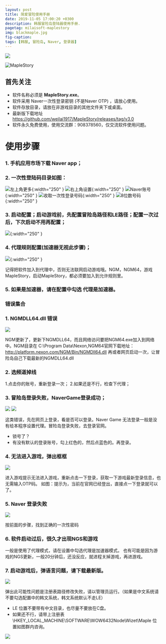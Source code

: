 ```yaml
---
layout: post
title: 简爱冒险使用手册
date: 2019-11-05 17:00:20 +0300
description: 韩服冒险岛登陆器使用手册.
pagetag: milaisoft-maplestory
img: blackmaple.jpg 
fig-caption: 
tags: [韩服, 冒险岛, Naver, 登录器]
---
```


![ ]({{site.baseurl}}/assets/img/milaisoft-maplestory/16.png)

![MapleStory]({{site.baseurl}}/assets/img/milaisoft-maplestory/maplestory.png)

## 首先关注

*	软件名称必须是  **MapleStory.exe**。
*	软件采用 Naver一次性登录密钥 (不是Naver OTP) ，请放心使用。
*	软件存放目录，请放在非游戏目录的其他文件夹下或桌面。
*	最新版下载地址 https://github.com/weilai1917/MapleStory/releases/tag/v3.0
*	软件永久免费使用，使用交流群：908378560，仅交流软件使用问题。

# 使用步骤
### 1. 手机应用市场下载 **Naver app**；

### 2. 一次性登陆码目录如图：

![左上角更多]({{site.baseurl}}/assets/img/milaisoft-maplestory/1.png){:width="250" }
![右上角设置]({{site.baseurl}}/assets/img/milaisoft-maplestory/2.jpg){:width="250" }
![Naver账号]({{site.baseurl}}/assets/img/milaisoft-maplestory/3.jpg){:width="250" }
![收取一次性登录号码]({{site.baseurl}}/assets/img/milaisoft-maplestory/4.jpg){:width="250" }
![8位数号码]({{site.baseurl}}/assets/img/milaisoft-maplestory/5.jpg){:width="250" }

### 3. 启动配置；启动游戏前，先配置冒险岛路径和LE路径；配置一次过后，下次启动不用再配置；

![ ]({{site.baseurl}}/assets/img/milaisoft-maplestory/6.png){:width="250" }

### 4. 代理规则配置(加速器无视此步骤)；

![ ]({{site.baseurl}}/assets/img/milaisoft-maplestory/7.png){:width="250" }

记得把软件加入到代理中，否则无法联网启动游戏哦。NGM，NGM64，游戏MapleStory，启动MapleStory，都必须要加入到允许规则里。

### 5. 如果是加速器，请在配置中勾选 代理是加速器。

### 错误集合
### 1. NGMDLL64.dll 错误

![ ]({{site.baseurl}}/assets/img/milaisoft-maplestory/8.png)

NGM更新了，更新下NGMDLL64，而且网络访问要把NGM64.exe加入到网络中。NGM目录在 C:\Program Data\Nexon,NGM64官网下载地址：http://platform.nexon.com/NGM/Bin/NGMDll64.dll 再或者网页启动一次，让冒险岛自己下载最新的NGMDLL64.dll

### 2. 选频道掉线
  1.点击你的账号，重新登录一次；
  2.如果还是不行，检查下代理；

### 3. 冒险岛登录失败，NaverGame登录成功；

![ ]({{site.baseurl}}/assets/img/milaisoft-maplestory/11.png)
![ ]({{site.baseurl}}/assets/img/milaisoft-maplestory/12.png)

这类错误，先在网页上登录，看是否可以登录。Naver Game 无法登录一般是没有给本程序设置代理。冒险岛登录失败，去登录官网。
  - 锁号了？ 
  - 有没有默认的登录账号，勾上红色的，然后点蓝色的。再登录。

### 4.	无法进入游戏，弹出框框

![ ]({{site.baseurl}}/assets/img/milaisoft-maplestory/13.png)

进入游戏提示无法进入游戏，重新点击一下登录，获取一下游戏最新登录信息，也无需输入OTP码。
如图：提示为，当前在官网已经登出，直接点一下登录就可以了。

### 5. Naver 登录失败

![ ]({{site.baseurl}}/assets/img/milaisoft-maplestory/14.png)

按前面的步骤，找到正确的一次性密码

### 6. 软件启动过后，很久才出现NGS和游戏

一般是使用了代理模式，请在设置中勾选代理是加速器模式。
也有可能是因为游戏的NGS更新，一般20分钟后，还没反应，就进程关掉游戏，再进游戏。

### 7. 启动游戏后，弹语言问题，请下载最新版。

![ ]({{site.baseurl}}/assets/img/milaisoft-maplestory/15.png)

弹出此可能性问题是注册表路径修改失败，请以管理员运行。（如果是中文系统请不要勾选配置中的韩文系统，韩文系统默认不走LE）
- LE 位置不要带有中文目录，也尽量不要放在C盘。
- 如果还不行，请带上注册表 \HKEY_LOCAL_MACHINE\SOFTWARE\WOW6432Node\Wizet\Maple 位置如图群内咨询。

![ ]({{site.baseurl}}/assets/img/milaisoft-maplestory/16.png)


